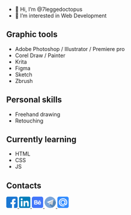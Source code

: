 
- 👋 Hi, I’m @7leggedoctopus
- 👀 I’m interested in Web Development

<body>
   <div>
    <div>
    <h2>Graphic tools</h2>
          <ul>
          <li>Adobe Photoshop / Illustrator / Premiere pro</li>
          <li>Corel Draw / Painter</li>
          <li>Krita</li>
          <li>Figma</li> 
          <li>Sketch</li>
          <li>Zbrush</li>
          </ul>
    </div>
    <div>
      <h2>Personal skills</h2> 
      <ul>
        <li>Freehand drawing</li>
        <li>Retouching</li>
      </ul>
    <h2>Currently learning</h2>
          <ul>
          <li>HTML</li>
          <li>CSS</li>
          <li>JS</li>
          </ul>
    </div>
  </div>
<h2>Contacts</h2>
    <div style="text-deciration:none">
          <a href="https://www.facebook.com/vadim.nikolenko.3">
              <img src="https://github.com/7leggedoctopus/CV/blob/main/BASIC/img/facebook.png" alt="" width="30">
          </a>
          <a href="[#](https://www.linkedin.com/in/vadym-nikolenko-61310921b/)">
              <img src="https://github.com/7leggedoctopus/CV/blob/main/BASIC/img/linkedin.png" alt="" width="30">
          </a>
          <a href="https://www.behance.net/7leggedoctopus">
              <img src="https://github.com/7leggedoctopus/CV/blob/main/BASIC/img/behance.png" alt="" width="30">
          </a>
          <a href="https://t.me/nepheline">
              <img src="https://github.com/7leggedoctopus/CV/blob/main/BASIC/img/telegram.png" alt="" width="30">
          </a>
          <a href="mailto:vadimnikolenko@gmail.com">
              <img src="https://github.com/7leggedoctopus/CV/blob/main/BASIC/img/mail.png" alt="" width="30">
          </a>
       </div>
  
 </body>

<!---
7leggedoctopus/7leggedoctopus is a ✨ special ✨ repository because its `README.md` (this file) appears on your GitHub profile.
You can click the Preview link to take a look at your changes.
--->
